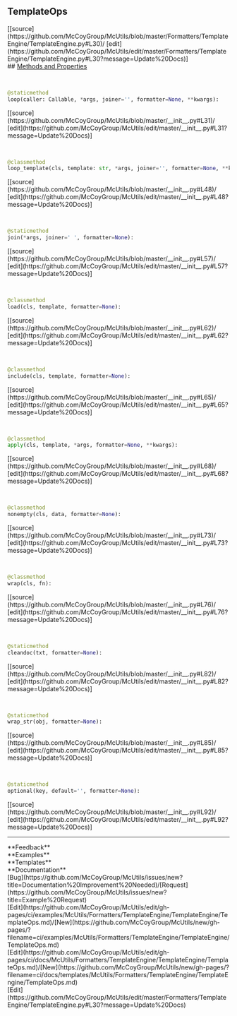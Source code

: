## <a id="McUtils.Formatters.TemplateEngine.TemplateEngine.TemplateOps">TemplateOps</a> 

<div class="docs-source-link" markdown="1">
[[source](https://github.com/McCoyGroup/McUtils/blob/master/Formatters/TemplateEngine/TemplateEngine.py#L30)/
[edit](https://github.com/McCoyGroup/McUtils/edit/master/Formatters/TemplateEngine/TemplateEngine.py#L30?message=Update%20Docs)]
</div>









<div class="collapsible-section">
 <div class="collapsible-section collapsible-section-header" markdown="1">
## <a class="collapse-link" data-toggle="collapse" href="#methods" markdown="1"> Methods and Properties</a> <a class="float-right" data-toggle="collapse" href="#methods"><i class="fa fa-chevron-down"></i></a>
 </div>
 <div class="collapsible-section collapsible-section-body collapse show" id="methods" markdown="1">
 
<a id="McUtils.Formatters.TemplateEngine.TemplateEngine.TemplateOps.loop" class="docs-object-method">&nbsp;</a> 
```python
@staticmethod
loop(caller: Callable, *args, joiner='', formatter=None, **kwargs): 
```
<div class="docs-source-link" markdown="1">
[[source](https://github.com/McCoyGroup/McUtils/blob/master/__init__.py#L31)/
[edit](https://github.com/McCoyGroup/McUtils/edit/master/__init__.py#L31?message=Update%20Docs)]
</div>


<a id="McUtils.Formatters.TemplateEngine.TemplateEngine.TemplateOps.loop_template" class="docs-object-method">&nbsp;</a> 
```python
@classmethod
loop_template(cls, template: str, *args, joiner='', formatter=None, **kwargs): 
```
<div class="docs-source-link" markdown="1">
[[source](https://github.com/McCoyGroup/McUtils/blob/master/__init__.py#L48)/
[edit](https://github.com/McCoyGroup/McUtils/edit/master/__init__.py#L48?message=Update%20Docs)]
</div>


<a id="McUtils.Formatters.TemplateEngine.TemplateEngine.TemplateOps.join" class="docs-object-method">&nbsp;</a> 
```python
@staticmethod
join(*args, joiner=' ', formatter=None): 
```
<div class="docs-source-link" markdown="1">
[[source](https://github.com/McCoyGroup/McUtils/blob/master/__init__.py#L57)/
[edit](https://github.com/McCoyGroup/McUtils/edit/master/__init__.py#L57?message=Update%20Docs)]
</div>


<a id="McUtils.Formatters.TemplateEngine.TemplateEngine.TemplateOps.load" class="docs-object-method">&nbsp;</a> 
```python
@classmethod
load(cls, template, formatter=None): 
```
<div class="docs-source-link" markdown="1">
[[source](https://github.com/McCoyGroup/McUtils/blob/master/__init__.py#L62)/
[edit](https://github.com/McCoyGroup/McUtils/edit/master/__init__.py#L62?message=Update%20Docs)]
</div>


<a id="McUtils.Formatters.TemplateEngine.TemplateEngine.TemplateOps.include" class="docs-object-method">&nbsp;</a> 
```python
@classmethod
include(cls, template, formatter=None): 
```
<div class="docs-source-link" markdown="1">
[[source](https://github.com/McCoyGroup/McUtils/blob/master/__init__.py#L65)/
[edit](https://github.com/McCoyGroup/McUtils/edit/master/__init__.py#L65?message=Update%20Docs)]
</div>


<a id="McUtils.Formatters.TemplateEngine.TemplateEngine.TemplateOps.apply" class="docs-object-method">&nbsp;</a> 
```python
@classmethod
apply(cls, template, *args, formatter=None, **kwargs): 
```
<div class="docs-source-link" markdown="1">
[[source](https://github.com/McCoyGroup/McUtils/blob/master/__init__.py#L68)/
[edit](https://github.com/McCoyGroup/McUtils/edit/master/__init__.py#L68?message=Update%20Docs)]
</div>


<a id="McUtils.Formatters.TemplateEngine.TemplateEngine.TemplateOps.nonempty" class="docs-object-method">&nbsp;</a> 
```python
@classmethod
nonempty(cls, data, formatter=None): 
```
<div class="docs-source-link" markdown="1">
[[source](https://github.com/McCoyGroup/McUtils/blob/master/__init__.py#L73)/
[edit](https://github.com/McCoyGroup/McUtils/edit/master/__init__.py#L73?message=Update%20Docs)]
</div>


<a id="McUtils.Formatters.TemplateEngine.TemplateEngine.TemplateOps.wrap" class="docs-object-method">&nbsp;</a> 
```python
@classmethod
wrap(cls, fn): 
```
<div class="docs-source-link" markdown="1">
[[source](https://github.com/McCoyGroup/McUtils/blob/master/__init__.py#L76)/
[edit](https://github.com/McCoyGroup/McUtils/edit/master/__init__.py#L76?message=Update%20Docs)]
</div>


<a id="McUtils.Formatters.TemplateEngine.TemplateEngine.TemplateOps.cleandoc" class="docs-object-method">&nbsp;</a> 
```python
@staticmethod
cleandoc(txt, formatter=None): 
```
<div class="docs-source-link" markdown="1">
[[source](https://github.com/McCoyGroup/McUtils/blob/master/__init__.py#L82)/
[edit](https://github.com/McCoyGroup/McUtils/edit/master/__init__.py#L82?message=Update%20Docs)]
</div>


<a id="McUtils.Formatters.TemplateEngine.TemplateEngine.TemplateOps.wrap_str" class="docs-object-method">&nbsp;</a> 
```python
@staticmethod
wrap_str(obj, formatter=None): 
```
<div class="docs-source-link" markdown="1">
[[source](https://github.com/McCoyGroup/McUtils/blob/master/__init__.py#L85)/
[edit](https://github.com/McCoyGroup/McUtils/edit/master/__init__.py#L85?message=Update%20Docs)]
</div>


<a id="McUtils.Formatters.TemplateEngine.TemplateEngine.TemplateOps.optional" class="docs-object-method">&nbsp;</a> 
```python
@staticmethod
optional(key, default='', formatter=None): 
```
<div class="docs-source-link" markdown="1">
[[source](https://github.com/McCoyGroup/McUtils/blob/master/__init__.py#L92)/
[edit](https://github.com/McCoyGroup/McUtils/edit/master/__init__.py#L92?message=Update%20Docs)]
</div>
 </div>
</div>












---


<div markdown="1" class="text-secondary">
<div class="container">
  <div class="row">
   <div class="col" markdown="1">
**Feedback**   
</div>
   <div class="col" markdown="1">
**Examples**   
</div>
   <div class="col" markdown="1">
**Templates**   
</div>
   <div class="col" markdown="1">
**Documentation**   
</div>
   <div class="col" markdown="1">
   
</div>
   <div class="col" markdown="1">
   
</div>
   <div class="col" markdown="1">
   
</div>
</div>
  <div class="row">
   <div class="col" markdown="1">
[Bug](https://github.com/McCoyGroup/McUtils/issues/new?title=Documentation%20Improvement%20Needed)/[Request](https://github.com/McCoyGroup/McUtils/issues/new?title=Example%20Request)   
</div>
   <div class="col" markdown="1">
[Edit](https://github.com/McCoyGroup/McUtils/edit/gh-pages/ci/examples/McUtils/Formatters/TemplateEngine/TemplateEngine/TemplateOps.md)/[New](https://github.com/McCoyGroup/McUtils/new/gh-pages/?filename=ci/examples/McUtils/Formatters/TemplateEngine/TemplateEngine/TemplateOps.md)   
</div>
   <div class="col" markdown="1">
[Edit](https://github.com/McCoyGroup/McUtils/edit/gh-pages/ci/docs/McUtils/Formatters/TemplateEngine/TemplateEngine/TemplateOps.md)/[New](https://github.com/McCoyGroup/McUtils/new/gh-pages/?filename=ci/docs/templates/McUtils/Formatters/TemplateEngine/TemplateEngine/TemplateOps.md)   
</div>
   <div class="col" markdown="1">
[Edit](https://github.com/McCoyGroup/McUtils/edit/master/Formatters/TemplateEngine/TemplateEngine.py#L30?message=Update%20Docs)   
</div>
   <div class="col" markdown="1">
   
</div>
   <div class="col" markdown="1">
   
</div>
   <div class="col" markdown="1">
   
</div>
</div>
</div>
</div>